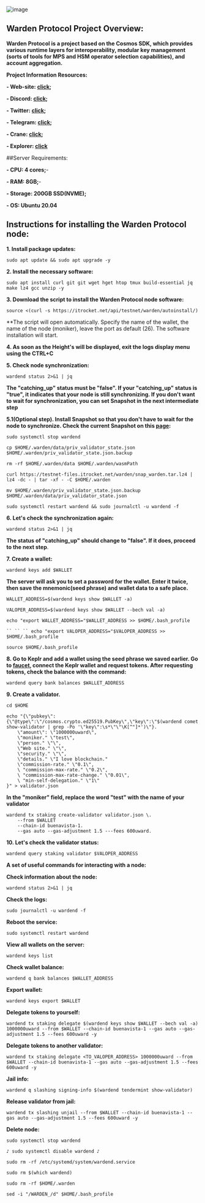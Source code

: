 ![image](https://github.com/Mozgiii9/WardenProtocolSetupTheNode/assets/74683169/373a9e96-8740-4e14-8283-3c9a19041bd9)

## Warden Protocol Project Overview:

**Warden Protocol is a project based on the Cosmos SDK, which provides various runtime layers for interoperability, modular key management (sorts of tools for MPS and HSM operator selection capabilities), and account aggregation.**

**Project Information Resources:**

**- Web-site: [click](https://wardenprotocol.org/);**

**- Discord: [click](https://discord.com/invite/wardenprotocol);**

**- Twitter: [click](https://twitter.com/wardenprotocol);**

**- Telegram: [click](https://t.me/wardenprotocol);**

**- Crane: [click](https://spaceward.alfama.wardenprotocol.org/);**

**- Explorer: [click](https://testnet.itrocket.net/warden/staking)**


##Server Requirements:

**- CPU: 4 cores;**-

**- RAM: 8GB;**-

**- Storage: 200GB SSD(NVME);**

**- OS: Ubuntu 20.04**
## Instructions for installing the Warden Protocol node:

**1. Install package updates:**

```
sudo apt update && sudo apt upgrade -y
```

**2. Install the necessary software:**

```
sudo apt install curl git git wget hget htop tmux build-essential jq make lz4 gcc unzip -y
```

**3. Download the script to install the Warden Protocol node software:**

```
source <(curl -s https://itrocket.net/api/testnet/warden/autoinstall/)
```

**The script will open automatically. Specify the name of the wallet, the name of the node (moniker), leave the port as default (26). The software installation will start.

**4. As soon as the Height's will be displayed, exit the logs display menu using the CTRL+C**

**5. Check node synchronization:**

```
wardend status 2>&1 | jq
```

**The "catching_up" status must be "false". If your "catching_up" status is "true", it indicates that your node is still synchronizing. If you don't want to wait for synchronization, you can set Snapshot in the next intermediate step**

**5.1(Optional step). Install Snapshot so that you don't have to wait for the node to synchronize. Check the current Snapshot on this [page](https://itrocket.net/services/testnet/warden/):**

```
sudo systemctl stop wardend
```

```
cp $HOME/.warden/data/priv_validator_state.json $HOME/.warden/priv_validator_state.json.backup
```

```
rm -rf $HOME/.warden/data $HOME/.warden/wasmPath
```

```
curl https://testnet-files.itrocket.net/warden/snap_warden.tar.lz4 | lz4 -dc - | tar -xf - -C $HOME/.warden
```

```
mv $HOME/.warden/priv_validator_state.json.backup $HOME/.warden/data/priv_validator_state.json
```

```
sudo systemctl restart wardend && sudo journalctl -u wardend -f
```

**6. Let's check the synchronization again:**

```
wardend status 2>&1 | jq
```

**The status of "catching_up" should change to "false". If it does, proceed to the next step**.

**7. Create a wallet:**

```
wardend keys add $WALLET
```

**The server will ask you to set a password for the wallet. Enter it twice, then save the mnemonic(seed phrase) and wallet data to a safe place.**

```
WALLET_ADDRESS=$(wardend keys show $WALLET -a)
```

```
VALOPER_ADDRESS=$(wardend keys show $WALLET --bech val -a)
```

```
echo "export WALLET_ADDRESS="$WALLET_ADDRESS >> $HOME/.bash_profile
```

```
`` `` `` echo "export VALOPER_ADDRESS="$VALOPER_ADDRESS >> $HOME/.bash_profile
```

```
source $HOME/.bash_profile
```

**8. Go to Keplr and add a wallet using the seed phrase we saved earlier. Go to [faucet](https://spaceward.alfama.wardenprotocol.org/), connect the Keplr wallet and request tokens. After requesting tokens, check the balance with the command:**

```
wardend query bank balances $WALLET_ADDRESS
```

**9. Create a validator.**

```
cd $HOME
```

```
echo "{\"pubkey\":{\"@type\":\"/cosmos.crypto.ed25519.PubKey\",\"key\":\"$(wardend comet show-validator | grep -Po '\"key\":\s*\"\"\K[^"]*')\"}.
    \"amount\": \"1000000uward\",
    \"moniker." \"test\",
    \"person." \"\",
    \"Web site." \"\",
    \"security." \"\",
    \"details." \"I love blockchain."
    \"commission-rate." \"0.1\",
    \ "commission-max-rate." \"0.2\",
    \ "commission-max-rate-change." \"0.01\",
    \ "min-self-delegation." \"1\"
}" > validator.json
```

**In the "moniker" field, replace the word "test" with the name of your validator**

```
wardend tx staking create-validator validator.json \.
    --from $WALLET
    --chain-id buenavista-1.
	--gas auto --gas-adjustment 1.5 ---fees 600uward.
```

**10. Let's check the validator status:**

```
wardend query staking validator $VALOPER_ADDRESS
```

**A set of useful commands for interacting with a node:**

**Check information about the node:**

```
wardend status 2>&1 | jq
```

**Check the logs:**

```
sudo journalctl -u wardend -f
```

**Reboot the service:**

```
sudo systemctl restart wardend
```

**View all wallets on the server:**

```
wardend keys list
```

**Check wallet balance:**

```
wardend q bank balances $WALLET_ADDRESS
```

**Export wallet:**

```
wardend keys export $WALLET
```

**Delegate tokens to yourself:**

```
wardend tx staking delegate $(wardend keys show $WALLET --bech val -a) 1000000uward --from $WALLET --chain-id buenavista-1 --gas auto --gas-adjustment 1.5 --fees 600uward -y 
```

**Delegate tokens to another validator:**

```
wardend tx staking delegate <TO_VALOPER_ADDRESS> 1000000uward --from $WALLET --chain-id buenavista-1 --gas auto --gas-adjustment 1.5 --fees 600uward -y 	
```


**Jail info:**
```
wardend q slashing signing-info $(wardend tendermint show-validator) 
```

**Release validator from jail:**

```
wardend tx slashing unjail --from $WALLET --chain-id buenavista-1 --gas auto --gas-adjustment 1.5 --fees 600uward -y 
```

**Delete node:**

```
sudo systemctl stop wardend
```

```
♪ sudo systemctl disable wardend ♪
```

```
sudo rm -rf /etc/systemd/system/wardend.service
```

```
sudo rm $(which wardend)
```

```
sudo rm -rf $HOME/.warden
```

```
sed -i "/WARDEN_/d" $HOME/.bash_profile
```
